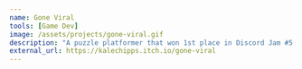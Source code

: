 ```yaml
---
name: Gone Viral
tools: [Game Dev]
image: /assets/projects/gone-viral.gif
description: "A puzzle platformer that won 1st place in Discord Jam #5."
external_url: https://kalechipps.itch.io/gone-viral
---
```

